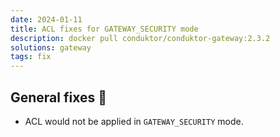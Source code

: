 ```yaml
---
date: 2024-01-11
title: ACL fixes for GATEWAY_SECURITY mode
description: docker pull conduktor/conduktor-gateway:2.3.2
solutions: gateway
tags: fix
---
```


## General fixes 🔨

- ACL would not be applied in `GATEWAY_SECURITY` mode.
